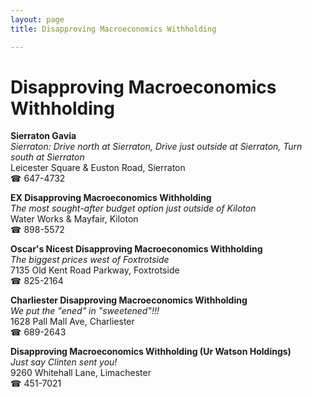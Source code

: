 ```yaml
---
layout: page 
title: Disapproving Macroeconomics Withholding

---
```



# Disapproving Macroeconomics Withholding


 **Sierraton Gavia**  
_Sierraton: Drive north at Sierraton, Drive just outside at Sierraton, Turn south at Sierraton_  
Leicester Square & Euston Road, Sierraton  
☎ 647-4732

**EX Disapproving Macroeconomics Withholding**  
_The most sought-after budget option just outside of Kiloton_  
Water Works & Mayfair, Kiloton  
☎ 898-5572

**Oscar's Nicest Disapproving Macroeconomics Withholding**  
_The biggest prices west of Foxtrotside_  
7135 Old Kent Road Parkway, Foxtrotside  
☎ 825-2164

**Charliester Disapproving Macroeconomics Withholding**  
_We put the "ened" in "sweetened"!!!_  
1628 Pall Mall Ave, Charliester  
☎ 689-2643

**Disapproving Macroeconomics Withholding (Ur Watson Holdings)**  
_Just say Clinten sent you!_  
9260 Whitehall Lane, Limachester  
☎ 451-7021

